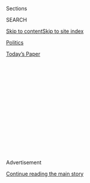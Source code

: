 <div id="app">

<div>

<div>

<div>

<div class="NYTAppHideMasthead css-1q2w90k e1suatyy0">

<div class="section css-ui9rw0 e1suatyy2">

<div class="css-eph4ug er09x8g0">

<div class="css-6n7j50">

</div>

<span class="css-1dv1kvn">Sections</span>

<div class="css-10488qs">

<span class="css-1dv1kvn">SEARCH</span>

</div>

[Skip to content](#site-content)[Skip to site
index](#site-index)

</div>

<div id="masthead-section-label" class="css-1wr3we4 eaxe0e00">

[Politics](https://www.nytimes3xbfgragh.onion/section/politics)

</div>

<div class="css-10698na e1huz5gh0">

</div>

</div>

<div id="masthead-bar-one" class="section hasLinks css-15hmgas e1csuq9d3">

<div class="css-uqyvli e1csuq9d0">

</div>

<div class="css-1uqjmks e1csuq9d1">

</div>

<div class="css-9e9ivx">

[](https://myaccount.nytimes3xbfgragh.onion/auth/login?response_type=cookie&client_id=vi)

</div>

<div class="css-1bvtpon e1csuq9d2">

[Today’s
Paper](https://www.nytimes3xbfgragh.onion/section/todayspaper)

</div>

</div>

</div>

</div>

<div data-aria-hidden="false">

<div id="site-content" data-role="main">

<div>

<div class="css-1aor85t" style="opacity:0.000000001;z-index:-1;visibility:hidden">

<div class="css-1hqnpie">

<div class="css-epjblv">

<span class="css-17xtcya">[Politics](/section/politics)</span><span class="css-x15j1o">|</span><span class="css-fwqvlz">Kushner
Is Said to Have Discussed a Secret Channel to Talk to
Russia</span>

</div>

<div class="css-k008qs">

<div class="css-1iwv8en">

<span class="css-18z7m18"></span>

<div>

</div>

</div>

<span class="css-1n6z4y">https://nyti.ms/2r7tYaC</span>

<div class="css-1705lsu">

<div class="css-4xjgmj">

<div class="css-4skfbu" data-role="toolbar" data-aria-label="Social Media Share buttons, Save button, and Comments Panel with current comment count" data-testid="share-tools">

  - 
  - 
  - 
  - 
    
    <div class="css-6n7j50">
    
    </div>

  - 
  - 

</div>

</div>

</div>

</div>

</div>

</div>

<div class="css-13pd83m">

</div>

<div id="top-wrapper" class="css-1sy8kpn">

<div id="top-slug" class="css-l9onyx">

Advertisement

</div>

[Continue reading the main
story](#after-top)

<div class="ad top-wrapper" style="text-align:center;height:100%;display:block;min-height:250px">

<div id="top" class="place-ad" data-position="top" data-size-key="top">

</div>

</div>

<div id="after-top">

</div>

</div>

<div id="sponsor-wrapper" class="css-1hyfx7x">

<div id="sponsor-slug" class="css-19vbshk">

Supported by

</div>

[Continue reading the main
story](#after-sponsor)

<div id="sponsor" class="ad sponsor-wrapper" style="text-align:center;height:100%;display:block">

</div>

<div id="after-sponsor">

</div>

</div>

<div class="css-1vkm6nb ehdk2mb0">

# Kushner Is Said to Have Discussed a Secret Channel to Talk to Russia

</div>

<div class="css-79elbk" data-testid="photoviewer-wrapper">

<div class="css-z3e15g" data-testid="photoviewer-wrapper-hidden">

</div>

<div class="css-1a48zt4 ehw59r15" data-testid="photoviewer-children">

![<span class="css-16f3y1r e13ogyst0" data-aria-hidden="true">President
Trump’s son-in-law and senior adviser, Jared Kushner, at the White House
last
week.</span><span class="css-cnj6d5 e1z0qqy90" itemprop="copyrightHolder"><span class="css-1ly73wi e1tej78p0">Credit...</span><span><span>Doug
Mills/The New York
Times</span></span></span>](https://static01.graylady3jvrrxbe.onion/images/2017/05/26/us/27kushner/26kushner-articleInline.jpg?quality=75&auto=webp&disable=upscale)

</div>

</div>

<div class="css-xt80pu e12qa4dv0">

<div class="css-18e8msd">

<div class="css-vp77d3 epjyd6m0">

<div class="css-1baulvz">

By [<span class="css-1baulvz" itemprop="name">Maggie
Haberman</span>](http://www.nytimes3xbfgragh.onion/by/maggie-haberman),
[<span class="css-1baulvz" itemprop="name">Mark
Mazzetti</span>](http://www.nytimes3xbfgragh.onion/by/mark-mazzetti) and
[<span class="css-1baulvz last-byline" itemprop="name">Matt
Apuzzo</span>](http://www.nytimes3xbfgragh.onion/by/matt-apuzzo)

</div>

</div>

  - May 26,
    2017

  - 
    
    <div class="css-4xjgmj">
    
    <div class="css-d8bdto" data-role="toolbar" data-aria-label="Social Media Share buttons, Save button, and Comments Panel with current comment count" data-testid="share-tools">
    
      - 
      - 
      - 
      - 
        
        <div class="css-6n7j50">
        
        </div>
    
      - 
      - 
    
    </div>
    
    </div>

</div>

</div>

<div class="section meteredContent css-1r7ky0e" name="articleBody" itemprop="articleBody">

<div class="css-1fanzo5 StoryBodyCompanionColumn">

<div class="css-53u6y8">

WASHINGTON — Jared Kushner, President Trump’s son-in-law and senior
adviser, spoke in December with Russia’s ambassador to the United States
about establishing a secret communications channel between the Trump
transition team and Moscow to discuss strategy in Syria and other policy
issues, according to three people with knowledge of the discussion.

The conversation between Mr. Kushner and the ambassador, Sergey I.
Kislyak, took place during a meeting at Trump Tower that Mr. Trump’s
presidential transition team did not acknowledge at the time. Also
present at the meeting was Michael T. Flynn, the retired general who
would become Mr. Trump’s short-lived national security adviser, the
three people said.

It is unclear who first proposed the communications channel, but the
people familiar with the meeting said the idea was to have Mr. Flynn
speak directly with a senior military official in Moscow to discuss
Syria and other security issues. The communications channel was never
set up, the people said.

The three people were not authorized to discuss the December meeting and
spoke on the condition of anonymity. The White House declined to comment
on Friday night.

</div>

</div>

<div class="css-1fanzo5 StoryBodyCompanionColumn">

<div class="css-53u6y8">

News of the discussion was [first reported by The Washington
Post](https://www.washingtonpost.com/world/national-security/russian-ambassador-told-moscow-that-kushner-wanted-secret-communications-channel-with-kremlin/2017/05/26/520a14b4-422d-11e7-9869-bac8b446820a_story.html?tid=sm_fb&utm_term=.7fb4395f2b1a).
The revelation has stoked new questions about Mr. Kushner’s connections
to Russian officials at a time when the F.B.I. is conducting a
wide-ranging investigation into Russia’s attempts to disrupt last year’s
presidential election and whether any of Mr. Trump’s advisers assisted
in the Russian campaign.

Current and former American officials said Mr. Kushner’s activities,
like those of many others around Mr. Trump, are under scrutiny as part
of the investigation. But Mr. Kushner is not currently the subject of a
criminal investigation.

In the days after the meeting with Mr. Kislyak, Mr. Kushner had [a
separate meeting with Sergey N.
Gorkov](https://www.nytimes3xbfgragh.onion/2017/04/06/us/politics/jared%2Dkushner%2Drussians%2Dsecurity%2Dclearance.html),
a Russian banker with close ties to Russia’s president, Vladimir V.
Putin.

The Post reported that the direct line between the transition team and
the Kremlin in concept would have been conducted through Russian
diplomatic facilities to avoid being monitored in American communication
systems. The Post also reported that Mr. Kushner had proposed the
communications channel and that it took Mr. Kislyak by surprise. The New
York Times could not immediately confirm these details.

Even if the proposal was designed primarily as a conduit to discuss
policy issues, it is unclear why such communications would have needed
to be carried out though a secret channel.

</div>

</div>

<div class="css-1fanzo5 StoryBodyCompanionColumn">

<div class="css-53u6y8">

American intelligence agencies first learned about the discussion
several months ago, according to a senior American official who had been
briefed on intelligence reports. It is unclear whether they learned
about it from intercepted Russian communications or by other means.

Mr. Trump came into office promising improved relations with Russia on
numerous issues, including greater cooperation to try to end the civil
war in Syria. During the presidential campaign, he frequently criticized
the Obama administration’s Syria policy as unnecessarily antagonistic
toward Russia.

</div>

</div>

![<span class="css-16f3y1r e13ogyst0">David Sanger examines the mounting
reports of secret communications with Russia by the Trump transition
team.</span><span class="css-cch8ym"><span class="css-1dv1kvn">Credit</span><span class="css-cnj6d5 e1z0qqy90" itemprop="copyrightHolder"><span class="css-1ly73wi e1tej78p0">Credit...</span><span>Jabin
Botsford/The Washington Post, via Getty
Images</span></span></span>](https://static01.graylady3jvrrxbe.onion/images/2017/06/02/us/politics/02sanger-backchannels/01sanger-backchannels-videoSixteenByNine3000.jpg)

<div class="css-1fanzo5 StoryBodyCompanionColumn">

<div class="css-53u6y8">

The idea behind the secret communications channel, the three people
said, was for Russian military officials to brief Mr. Flynn about the
Syrian war and to discuss ways to cooperate there. Neither side followed
up on it. And less than two weeks later, the idea was dropped when Mr.
Trump announced that Rex W. Tillerson, a former chief executive of Exxon
Mobil who had worked closely with Russian officials on energy deals, was
his choice to become secretary of state.

The interactions between Mr. Trump’s advisers and Mr. Kislyak have been
a constant source of trouble for the new administration.

In February, [Mr. Flynn had to
resign](https://www.nytimes3xbfgragh.onion/2017/02/13/us/politics/donald-trump-national-security-adviser-michael-flynn.html?_r=0)
as national security adviser for misleading Vice President Pence about
the nature of phone calls he had in late December with the Russian
ambassador. Mr. Flynn had told Mr. Pence that the two men had merely
exchanged holiday pleasantries, when in fact they had discussed
sanctions that the Obama administration had imposed on Russia for its
campaign to disrupt the election.

Weeks later, [Attorney General Jeff Sessions was forced to recuse
himself](https://www.nytimes3xbfgragh.onion/2017/03/02/us/politics/jeff%2Dsessions%2Drussia%2Dtrump%2Dinvestigation%2Ddemocrats.html)
from the Justice Department’s Russia investigation after it was revealed
that he had not disclosed during his confirmation process meetings he
had with Mr. Kislyak in 2016. Then, [during a May 10 Oval Office
meeting](https://www.nytimes3xbfgragh.onion/2017/05/10/world/europe/trump-russia-foreign-minister-sergey-lavrov-meeting.html)
with Mr. Kislyak and the Russian foreign minister, Sergey V. Lavrov,
[Mr. Trump disclosed highly classified
intelligence](https://www.nytimes3xbfgragh.onion/2017/05/15/us/politics/trump-russia-classified-information-isis.html)
about the Islamic State to the Russians.

</div>

</div>

<div class="css-1fanzo5 StoryBodyCompanionColumn">

<div class="css-53u6y8">

During that meeting, Mr. Trump also told the Russian officials that the
firing of the F.B.I. director, James B. Comey — who was leading the
bureau’s investigation into Moscow’s activities during the campaign —
had relieved “great pressure” on him, according to a document
summarizing the meeting.

On Friday, [Reuters
reported](https://www.reuters.com/article/us-usa-trump-fbi-kushner-exclusive-idUSKBN18N018)
that Mr. Kushner had at least two previously undisclosed phone calls
with Mr. Kislyak between April 2016 and Election Day. The calls focused
on how to improve economic relations between the United States and
Russia, and how the two countries could better cooperate in the fight
against Islamist extremism, Reuters reported, citing six current and
former American officials.

That article said it was unclear whether Mr. Kushner spoke to Mr.
Kislyak on his own or with other advisers to Mr. Trump.

Jamie Gorelick, a lawyer for Mr. Kushner, said in a statement that her
client “participated in thousands of calls in this time period.”

“He has no recollection of the calls as described,” she said. “We have
asked for the dates of such alleged calls so we may look into and
respond.”

“But we have not received such information,” Ms. Gorelick added.

Two congressional intelligence committees are conducting parallel
investigations into Russian interference in the presidential campaign,
and in recent weeks, the panels have accelerated their efforts to obtain
documents from Mr. Trump’s campaign advisers, sometimes using subpoenas.

This week, the Senate Intelligence Committee asked the Trump campaign’s
treasurer to preserve and produce all documents — including phone
records and emails — dating to its official start in June 2015,
according to one person associated with the campaign. The person, who
spoke on the condition of anonymity to discuss the continuing
investigation, said former staff members had been instructed to
cooperate with the committee’s inquiry.

The person said the request came from Senators Richard M. Burr,
Republican of North Carolina, and Mark Warner, Democrat of Virginia, the
committee’s two senior members.

</div>

</div>

</div>

<div>

</div>

<div>

</div>

<div>

</div>

<div>

<div id="bottom-wrapper" class="css-1ede5it">

<div id="bottom-slug" class="css-l9onyx">

Advertisement

</div>

[Continue reading the main
story](#after-bottom)

<div id="bottom" class="ad bottom-wrapper" style="text-align:center;height:100%;display:block;min-height:90px">

</div>

<div id="after-bottom">

</div>

</div>

</div>

</div>

</div>

## Site Index

<div>

</div>

## Site Information Navigation

  - [© <span>2020</span> <span>The New York Times
    Company</span>](https://help.nytimes3xbfgragh.onion/hc/en-us/articles/115014792127-Copyright-notice)

<!-- end list -->

  - [NYTCo](https://www.nytco.com/)
  - [Contact
    Us](https://help.nytimes3xbfgragh.onion/hc/en-us/articles/115015385887-Contact-Us)
  - [Work with us](https://www.nytco.com/careers/)
  - [Advertise](https://nytmediakit.com/)
  - [T Brand Studio](http://www.tbrandstudio.com/)
  - [Your Ad
    Choices](https://www.nytimes3xbfgragh.onion/privacy/cookie-policy#how-do-i-manage-trackers)
  - [Privacy](https://www.nytimes3xbfgragh.onion/privacy)
  - [Terms of
    Service](https://help.nytimes3xbfgragh.onion/hc/en-us/articles/115014893428-Terms-of-service)
  - [Terms of
    Sale](https://help.nytimes3xbfgragh.onion/hc/en-us/articles/115014893968-Terms-of-sale)
  - [Site
    Map](https://spiderbites.nytimes3xbfgragh.onion)
  - [Help](https://help.nytimes3xbfgragh.onion/hc/en-us)
  - [Subscriptions](https://www.nytimes3xbfgragh.onion/subscription?campaignId=37WXW)

</div>

</div>

</div>

</div>
